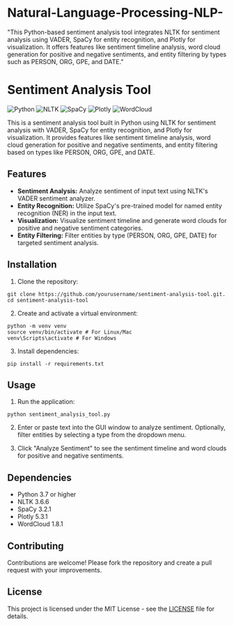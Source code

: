# Natural-Language-Processing-NLP-
"This Python-based sentiment analysis tool integrates NLTK for sentiment analysis using VADER, SpaCy for entity recognition, and Plotly for visualization. It offers features like sentiment timeline analysis, word cloud generation for positive and negative sentiments, and entity filtering by types such as PERSON, ORG, GPE, and DATE."


# Sentiment Analysis Tool

![Python](https://img.shields.io/badge/python-3.7%2B-blue)
![NLTK](https://img.shields.io/badge/nltk-3.6.6-brightgreen)
![SpaCy](https://img.shields.io/badge/spacy-3.2.1-yellow)
![Plotly](https://img.shields.io/badge/plotly-5.3.1-orange)
![WordCloud](https://img.shields.io/badge/wordcloud-1.8.1-red)

This is a sentiment analysis tool built in Python using NLTK for sentiment analysis with VADER, SpaCy for entity recognition, and Plotly for visualization. It provides features like sentiment timeline analysis, word cloud generation for positive and negative sentiments, and entity filtering based on types like PERSON, ORG, GPE, and DATE.


## Features

- **Sentiment Analysis:** Analyze sentiment of input text using NLTK's VADER sentiment analyzer.
- **Entity Recognition:** Utilize SpaCy's pre-trained model for named entity recognition (NER) in the input text.
- **Visualization:** Visualize sentiment timeline and generate word clouds for positive and negative sentiment categories.
- **Entity Filtering:** Filter entities by type (PERSON, ORG, GPE, DATE) for targeted sentiment analysis.


## Installation

1. Clone the repository:
```
git clone https://github.com/yourusername/sentiment-analysis-tool.git.
cd sentiment-analysis-tool
```

2. Create and activate a virtual environment:
```
python -m venv venv
source venv/bin/activate # For Linux/Mac
venv\Scripts\activate # For Windows
```

3. Install dependencies:
```
pip install -r requirements.txt
```

## Usage

1. Run the application:
```
python sentiment_analysis_tool.py
```

2. Enter or paste text into the GUI window to analyze sentiment. Optionally, filter entities by selecting a type from the dropdown menu.

3. Click "Analyze Sentiment" to see the sentiment timeline and word clouds for positive and negative sentiments.


## Dependencies

- Python 3.7 or higher
- NLTK 3.6.6
- SpaCy 3.2.1
- Plotly 5.3.1
- WordCloud 1.8.1


## Contributing

Contributions are welcome! Please fork the repository and create a pull request with your improvements.


## License

This project is licensed under the MIT License - see the [LICENSE](LICENSE) file for details.
